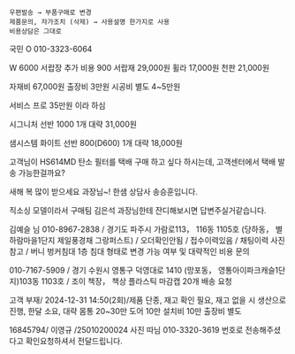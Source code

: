 ```ad-note
우편발송 → 부품구매로 변경
제품문의, 자가조치 (삭제) → 사용설명 한가지로 사용
비용상담은 그대로
```

국민
O 010-3323-6064



W 6000 서랍장 추가 비용
900 서랍재 29,000원
휠라 17,000원
천판 21,000원

자재비 67,000원
출장비 3만원
시공비 별도 4~5만원


서비스 프로 35만원 이라 하심

시그니처 선반 1000 1개 대략 31,000원

샘시스템 화이트 선반 800(D600) 1개 대략 18,000원



고객님이 HS614MD 탄소 필터를 택배 구매 하고 싶다 하시는데, 고객센터에서 택배 발송 가능한걸까요?

새해 복 많이 받으세요 과장님~!
한샘 상담사 송승훈입니다.

직소싱 모델이라서 구매팀 김은석 과장님한테 잔디해보시면 답변주실거같습니다.


김예슬 님  010-8967-2838  / 경기도 파주시 가람로113， 116동 1105호 (당하동， 별하람마을1단지 제일풍경채 그랑퍼스트) / 오더확인안됨 / 접수이력있음 / 채팅이력 사진참고 / 버니 벙커침대 1층 침대 형태로 변경 가능 여부 및 대략적인 비용 문의


010-7167-5909 / 경기 수원시 영통구 덕영대로 1410 (망포동， 영통아이파크캐슬1단지)103동 1103호 / 조이 책장， 책상 플라스틱 마감캡 20개 배송 요청



고객 부재/ 2024-12-31 14:50(2회)/제품 단종, 재고 확인 필요, 재고 없을 시 생산으로 진행, 한달 소요, 대략 몸통 20~30만 도어 10만 설치비 10만 출장비 별도


16845794/ 이영규 /25010200024
사진 따님 010-3320-3619 번호로 전송해주셨다고 확인요청하셔서 전달드립니다.